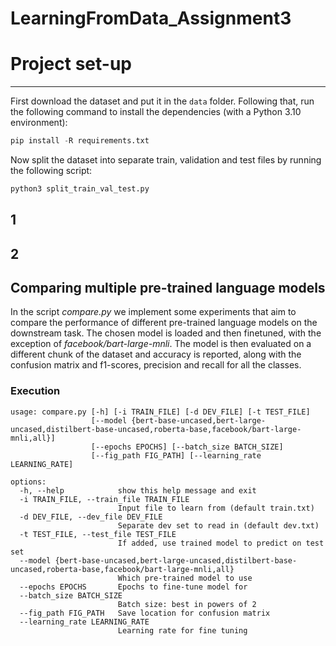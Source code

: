 # LearningFromData_Assignment3

# Project set-up

---

First download the dataset and put it in the `data` folder. Following that, run the following command to install the 
dependencies (with a Python 3.10 environment):

```python
pip install -R requirements.txt
```

Now split the dataset into separate train, validation and test files by running the following script:

```python
python3 split_train_val_test.py
````
## 1

## 2

## Comparing multiple pre-trained language models

In the script _compare.py_ we implement some experiments that aim to
compare the performance of different pre-trained language models
on the downstream task. The chosen model is loaded and then finetuned, with
the exception of _facebook/bart-large-mnli_. The model is then
evaluated on a different chunk of the dataset and accuracy is reported,
along with the confusion matrix and f1-scores, precision and recall
for all the classes.

### Execution
```
usage: compare.py [-h] [-i TRAIN_FILE] [-d DEV_FILE] [-t TEST_FILE]
                  [--model {bert-base-uncased,bert-large-uncased,distilbert-base-uncased,roberta-base,facebook/bart-large-mnli,all}]
                  [--epochs EPOCHS] [--batch_size BATCH_SIZE]
                  [--fig_path FIG_PATH] [--learning_rate LEARNING_RATE]

options:
  -h, --help            show this help message and exit
  -i TRAIN_FILE, --train_file TRAIN_FILE
                        Input file to learn from (default train.txt)
  -d DEV_FILE, --dev_file DEV_FILE
                        Separate dev set to read in (default dev.txt)
  -t TEST_FILE, --test_file TEST_FILE
                        If added, use trained model to predict on test set
  --model {bert-base-uncased,bert-large-uncased,distilbert-base-uncased,roberta-base,facebook/bart-large-mnli,all}
                        Which pre-trained model to use
  --epochs EPOCHS       Epochs to fine-tune model for
  --batch_size BATCH_SIZE
                        Batch size: best in powers of 2
  --fig_path FIG_PATH   Save location for confusion matrix
  --learning_rate LEARNING_RATE
                        Learning rate for fine tuning
```
